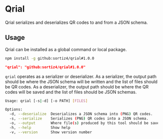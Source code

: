 # Qrial
Qrial serializes and deserializes QR codes to and from a JSON schema.

## Usage
Qrial can be installed as a global command or local package.

```sh
npm install -g github:sortiz4/qrial#1.0.0
```

```json
"qrial": "github:sortiz4/qrial#1.0.0"
```

`qrial` operates as a serializer or deserializer. As a serializer, the output
path should be where the JSON schema will be written and the list of files
should be QR codes. As a deserializer, the output path should be where the QR
codes will be saved and the list of files should be JSON schemas.

```sh
Usage: qrial [-s|-d] [-o PATH] [FILES]

Options:
  -d, --deserialize  Deserializes a JSON schema into (PNG) QR codes.      [boolean] [default: false]
  -s, --serialize    Serializes (PNG) QR codes into a JSON schema.        [boolean] [default: false]
  -o, --output       Where file(s) produced by this tool should be saved.     [string] [default: ""]
  -h, --help         Show help                                                             [boolean]
  -v, --version      Show version number                                                   [boolean]
```
